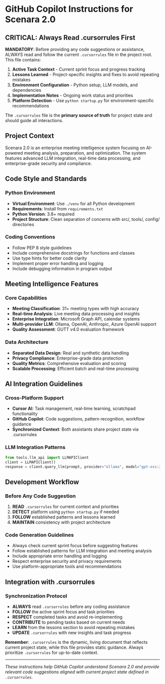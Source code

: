 # GitHub Copilot Instructions for Scenara 2.0

## CRITICAL: Always Read .cursorrules First

**MANDATORY**: Before providing any code suggestions or assistance, ALWAYS read and follow the current `.cursorrules` file in the project root. This file contains:

1. **Active Task Context** - Current sprint focus and progress tracking
2. **Lessons Learned** - Project-specific insights and fixes to avoid repeating mistakes
3. **Environment Configuration** - Python setup, LLM models, and dependencies
4. **Implementation Notes** - Ongoing work status and priorities
5. **Platform Detection** - Use `python startup.py` for environment-specific recommendations

The `.cursorrules` file is the **primary source of truth** for project state and should guide all interactions.

## Project Context
Scenara 2.0 is an enterprise meeting intelligence system focusing on AI-powered meeting analysis, preparation, and optimization. The system features advanced LLM integration, real-time data processing, and enterprise-grade security and compliance.

## Code Style and Standards

### Python Environment
- **Virtual Environment**: Use `./venv` for all Python development
- **Requirements**: Install from `requirements.txt`
- **Python Version**: 3.8+ required
- **Project Structure**: Clean separation of concerns with src/, tools/, config/ directories

### Coding Conventions
- Follow PEP 8 style guidelines
- Include comprehensive docstrings for functions and classes
- Use type hints for better code clarity
- Implement proper error handling and logging
- Include debugging information in program output

## Meeting Intelligence Features

### Core Capabilities
- **Meeting Classification**: 31+ meeting types with high accuracy
- **Real-time Analysis**: Live meeting data processing and insights
- **Enterprise Integration**: Microsoft Graph API, calendar systems
- **Multi-provider LLM**: Ollama, OpenAI, Anthropic, Azure OpenAI support
- **Quality Assessment**: GUTT v4.0 evaluation framework

### Data Architecture
- **Separated Data Design**: Real and synthetic data handling
- **Privacy Compliance**: Enterprise-grade data protection
- **Quality Metrics**: Comprehensive evaluation and scoring
- **Scalable Processing**: Efficient batch and real-time processing

## AI Integration Guidelines

### Cross-Platform Support
- **Cursor AI**: Task management, real-time learning, scratchpad functionality
- **GitHub Copilot**: Code suggestions, pattern recognition, workflow guidance
- **Synchronized Context**: Both assistants share project state via .cursorrules

### LLM Integration Patterns
```python
from tools.llm_api import LLMAPIClient
client = LLMAPIClient()
response = client.query_llm(prompt, provider="ollama", model="gpt-oss:20b")
```

## Development Workflow

### Before Any Code Suggestion
1. **READ** `.cursorrules` for current context and priorities
2. **DETECT** platform using `python startup.py` if needed
3. **FOLLOW** established patterns and lessons learned
4. **MAINTAIN** consistency with project architecture

### Code Generation Guidelines
- Always check current sprint focus before suggesting features
- Follow established patterns for LLM integration and meeting analysis
- Include appropriate error handling and logging
- Respect enterprise security and privacy requirements
- Use platform-appropriate tools and recommendations

## Integration with .cursorrules

### Synchronization Protocol
- **ALWAYS** read `.cursorrules` before any coding assistance
- **FOLLOW** the active sprint focus and task priorities  
- **RESPECT** completed tasks and avoid re-implementing
- **CONTRIBUTE** to pending tasks based on current needs
- **LEARN** from the lessons section to avoid repeating mistakes
- **UPDATE** `.cursorrules` with new insights and task progress

**Remember**: `.cursorrules` is the dynamic, living document that reflects current project state, while this file provides static guidance. Always prioritize `.cursorrules` for up-to-date context.

---

*These instructions help GitHub Copilot understand Scenara 2.0 and provide relevant code suggestions aligned with current project state defined in `.cursorrules`.*
